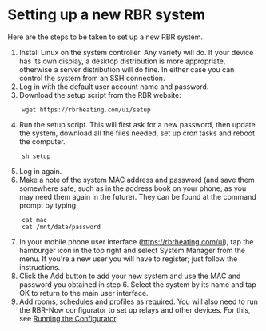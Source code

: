 # Setting up a new RBR system #

Here are the steps to be taken to set up a new RBR system.

1. Install Linux on the system controller. Any variety will do. If your device has its own display, a desktop distribution is more appropriate, otherwise a server distribution will do fine. In either case you can control the system from an SSH connection.
2. Log in with the default user account name and password.
3. Download the setup script from the RBR website:

```
	wget https://rbrheating.com/ui/setup
```

4. Run the setup script. This will first ask for a new password, then update the system, download all the files needed, set up cron tasks and reboot the computer.

```
	sh setup
```

5. Log in again.
6. Make a note of the system MAC address and password (and save them somewhere safe, such as in the address book on your phone, as you may need them again in the future). They can be found at the command prompt by typing

```
	cat mac
	cat /mnt/data/password
```
7. In your mobile phone user interface (https://rbrheating.com/ui), tap the hamburger icon in the top right and select System Manager from the menu. If you're a new user you will have to register; just follow the instructions.
8. Click the Add button to add your new system and use the MAC and password you obtained in step 6. Select the system by its name and tap OK to return to the main user interface.
9. Add rooms, schedules and profiles as required. You will also need to run the RBR-Now configurator to set up relays and other devices.
 For this, see [Running the Configurator](configurator.md).

